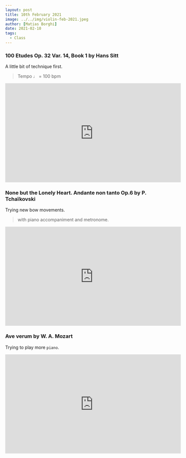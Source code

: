 ```yaml
---
layout: post
title: 10th February 2021
image: ../../img/violin-feb-2021.jpeg
author: [Matias Borghi]
date: 2021-02-10
tags:
  - Class
---
```



### 100 Etudes Op. 32 Var. 14, Book 1 by Hans Sitt

A little bit of technique first.

> Tempo ♩ = 100 bpm

<iframe width="560" height="315" src="https://www.youtube.com/embed/awFAiEJI3QE" frameborder="0" allow="accelerometer; autoplay; clipboard-write; encrypted-media; gyroscope; picture-in-picture" allowfullscreen></iframe>

### None but the Lonely Heart. Andante non tanto Op.6 by P. Tchaïkovski

Trying new bow movements.

> with piano accompaniment and metronome.

<iframe width="560" height="315" src="https://www.youtube.com/embed/FoZEeZHZFu0" frameborder="0" allow="accelerometer; autoplay; clipboard-write; encrypted-media; gyroscope; picture-in-picture" allowfullscreen></iframe>

### Ave verum by W. A. Mozart

Trying to play more `piano`.

<iframe width="560" height="315" src="https://www.youtube.com/embed/IiEpuOe0CKw" frameborder="0" allow="accelerometer; autoplay; clipboard-write; encrypted-media; gyroscope; picture-in-picture" allowfullscreen></iframe>